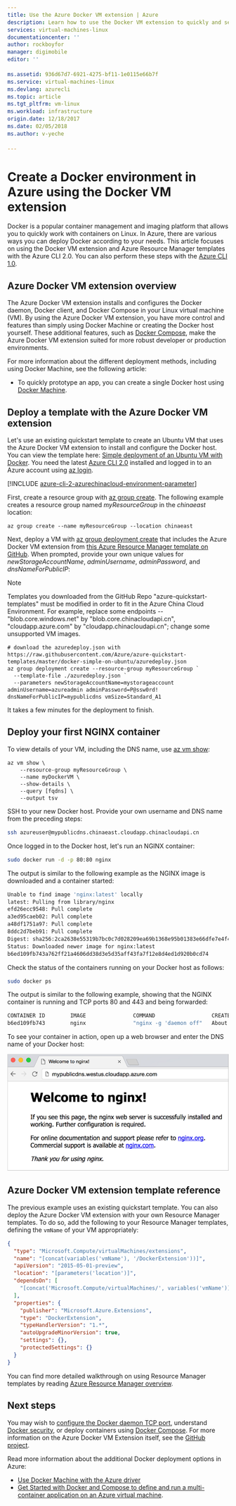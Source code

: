 ```yaml
---
title: Use the Azure Docker VM extension | Azure
description: Learn how to use the Docker VM extension to quickly and securely deploy a Docker environment in Azure using Resource Manager templates and the Azure CLI 2.0
services: virtual-machines-linux
documentationcenter: ''
author: rockboyfor
manager: digimobile
editor: ''

ms.assetid: 936d67d7-6921-4275-bf11-1e0115e66b7f
ms.service: virtual-machines-linux
ms.devlang: azurecli
ms.topic: article
ms.tgt_pltfrm: vm-linux
ms.workload: infrastructure
origin.date: 12/18/2017
ms.date: 02/05/2018
ms.author: v-yeche

---
```

# Create a Docker environment in Azure using the Docker VM extension
Docker is a popular container management and imaging platform that allows you to quickly work with containers on Linux. In Azure, there are various ways you can deploy Docker according to your needs. This article focuses on using the Docker VM extension and Azure Resource Manager templates with the Azure CLI 2.0. You can also perform these steps with the [Azure CLI 1.0](dockerextension-nodejs.md).

## Azure Docker VM extension overview
The Azure Docker VM extension installs and configures the Docker daemon, Docker client, and Docker Compose in your Linux virtual machine (VM). By using the Azure Docker VM extension, you have more control and features than simply using Docker Machine or creating the Docker host yourself. These additional features, such as [Docker Compose](https://docs.docker.com/compose/overview/), make the Azure Docker VM extension suited for more robust developer or production environments.

For more information about the different deployment methods, including using Docker Machine, see the following article:
<!-- Not Available Azure Container Services -->

* To quickly prototype an app, you can create a single Docker host using [Docker Machine](docker-machine.md).
<!-- Not Available /container-service/ -->

## Deploy a template with the Azure Docker VM extension
Let's use an existing quickstart template to create an Ubuntu VM that uses the Azure Docker VM extension to install and configure the Docker host. You can view the template here: [Simple deployment of an Ubuntu VM with Docker](https://github.com/Azure/azure-quickstart-templates/tree/master/docker-simple-on-ubuntu). You need the latest [Azure CLI 2.0](https://docs.azure.cn/zh-cn/cli/install-az-cli2?view=azure-cli-latest) installed and logged in to an Azure account using [az login](https://docs.azure.cn/zh-cn/cli/?view=azure-cli-latest#login).

[!INCLUDE [azure-cli-2-azurechinacloud-environment-parameter](../../../includes/azure-cli-2-azurechinacloud-environment-parameter.md)]

First, create a resource group with [az group create](https://docs.azure.cn/zh-cn/cli/group?view=azure-cli-latest#create). The following example creates a resource group named *myResourceGroup* in the *chinaeast* location:

```azurecli
az group create --name myResourceGroup --location chinaeast
```

Next, deploy a VM with [az group deployment create](https://docs.azure.cn/zh-cn/cli/group/deployment?view=azure-cli-latest#create) that includes the Azure Docker VM extension from [this Azure Resource Manager template on GitHub](https://github.com/Azure/azure-quickstart-templates/tree/master/docker-simple-on-ubuntu). When prompted, provide your own unique values for *newStorageAccountName*, *adminUsername*, *adminPassword*, and *dnsNameForPublicIP*:

>[!NOTE]
> Templates you downloaded from the GitHub Repo "azure-quickstart-templates" must be modified in order to fit in the Azure China Cloud Environment. For example, replace some endpoints -- "blob.core.windows.net" by "blob.core.chinacloudapi.cn", "cloudapp.azure.com" by "cloudapp.chinacloudapi.cn"; change some unsupported VM images.


```azurecli
# download the azuredeploy.json with https://raw.githubusercontent.com/Azure/azure-quickstart-templates/master/docker-simple-on-ubuntu/azuredeploy.json
az group deployment create --resource-group myResourceGroup `
  --template-file ./azuredeploy.json `
  --parameters newStorageAccountName=mystorageaccount adminUsername=azureadmin adminPassword=P@ssw0rd! dnsNameForPublicIP=mypublicdns vmSize=Standard_A1
```
<!--parameters using KEY=VALUE, the json format popup some convert error -->

It takes a few minutes for the deployment to finish.

## Deploy your first NGINX container
To view details of your VM, including the DNS name, use [az vm show](https://docs.azure.cn/zh-cn/cli/vm?view=azure-cli-latest#show):

```azurecli
az vm show \
    --resource-group myResourceGroup \
    --name myDockerVM \
    --show-details \
    --query [fqdns] \
    --output tsv
```

SSH to your new Docker host. Provide your own username and DNS name from the preceding steps:

```bash
ssh azureuser@mypublicdns.chinaeast.cloudapp.chinacloudapi.cn
```

Once logged in to the Docker host, let's run an NGINX container:

```bash
sudo docker run -d -p 80:80 nginx
```

The output is similar to the following example as the NGINX image is downloaded and a container started:

```bash
Unable to find image 'nginx:latest' locally
latest: Pulling from library/nginx
efd26ecc9548: Pull complete
a3ed95caeb02: Pull complete
a48df1751a97: Pull complete
8ddc2d7beb91: Pull complete
Digest: sha256:2ca2638e55319b7bc0c7d028209ea69b1368e95b01383e66dfe7e4f43780926d
Status: Downloaded newer image for nginx:latest
b6ed109fb743a762ff21a4606dd38d3e5d35aff43fa7f12e8d4ed1d920b0cd74
```

Check the status of the containers running on your Docker host as follows:

```bash
sudo docker ps
```

The output is similar to the following example, showing that the NGINX container is running and TCP ports 80 and 443 and being forwarded:

```bash
CONTAINER ID        IMAGE               COMMAND                  CREATED              STATUS              PORTS                         NAMES
b6ed109fb743        nginx               "nginx -g 'daemon off"   About a minute ago   Up About a minute   0.0.0.0:80->80/tcp, 443/tcp   adoring_payne
```

To see your container in action, open up a web browser and enter the DNS name of your Docker host:

![Running ngnix container](./media/dockerextension/nginxrunning.png)

## Azure Docker VM extension template reference
The previous example uses an existing quickstart template. You can also deploy the Azure Docker VM extension with your own Resource Manager templates. To do so, add the following to your Resource Manager templates, defining the `vmName` of your VM appropriately:

```json
{
  "type": "Microsoft.Compute/virtualMachines/extensions",
  "name": "[concat(variables('vmName'), '/DockerExtension'))]",
  "apiVersion": "2015-05-01-preview",
  "location": "[parameters('location')]",
  "dependsOn": [
    "[concat('Microsoft.Compute/virtualMachines/', variables('vmName'))]"
  ],
  "properties": {
    "publisher": "Microsoft.Azure.Extensions",
    "type": "DockerExtension",
    "typeHandlerVersion": "1.*",
    "autoUpgradeMinorVersion": true,
    "settings": {},
    "protectedSettings": {}
  }
}
```

You can find more detailed walkthrough on using Resource Manager templates by reading [Azure Resource Manager overview](../../azure-resource-manager/resource-group-overview.md).

## Next steps
You may wish to [configure the Docker daemon TCP port](https://docs.docker.com/engine/reference/commandline/dockerd/#/bind-docker-to-another-hostport-or-a-unix-socket), understand [Docker security](https://docs.docker.com/engine/security/security/), or deploy containers using [Docker Compose](https://docs.docker.com/compose/overview/). For more information on the Azure Docker VM Extension itself, see the [GitHub project](https://github.com/Azure/azure-docker-extension/).

Read more information about the additional Docker deployment options in Azure:

* [Use Docker Machine with the Azure driver](docker-machine.md)  
* [Get Started with Docker and Compose to define and run a multi-container application on an Azure virtual machine](docker-compose-quickstart.md).
<!-- Not Available * [Deploy an Azure Container Service cluster](../../container-service/dcos-swarm/container-service-deployment.md)-->

<!--Update_Description: update meta properties， update link, update cmdlet -->
